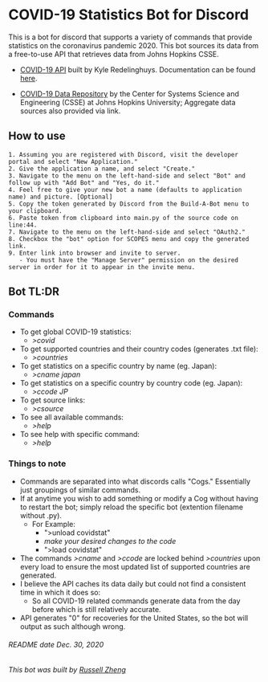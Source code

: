 # COVID-19 Statistics Bot for Discord

This is a bot for discord that supports a variety of commands that provide statistics on the coronavirus pandemic 2020. This bot sources its data from a free-to-use API that retrieves data from Johns Hopkins CSSE.

- [COVID-19 API](https://covid19api.com/) built by Kyle Redelinghuys. Documentation can be found [here](https://documenter.getpostman.com/view/10808728/SzS8rjbc#27454960-ea1c-4b91-a0b6-0468bb4e6712).

- [COVID-19 Data Repository](https://github.com/CSSEGISandData/COVID-19) by the Center for Systems Science and Engineering (CSSE) at Johns Hopkins University; Aggregate data sources also provided via link.

## How to use

```
1. Assuming you are registered with Discord, visit the developer portal and select "New Application."
2. Give the application a name, and select "Create."
3. Navigate to the menu on the left-hand-side and select "Bot" and follow up with "Add Bot" and "Yes, do it."
4. Feel free to give your new bot a name (defaults to application name) and picture. [Optional]
5. Copy the token generated by Discord from the Build-A-Bot menu to your clipboard.
6. Paste token from clipboard into main.py of the source code on line:44.
7. Navigate to the menu on the left-hand-side and select "OAuth2."
8. Checkbox the "bot" option for SCOPES menu and copy the generated link.
9. Enter link into browser and invite to server.
   - You must have the "Manage Server" permission on the desired server in order for it to appear in the invite menu.
```

## Bot TL:DR

### Commands

- To get global COVID-19 statistics:
  - *>covid*
- To get supported countries and their country codes (generates .txt file):
  - *>countries*
- To get statistics on a specific country by name (eg. Japan):
  - *>cname japan*
- To get statistics on a specific country by country code (eg. Japan):
  - *>ccode JP*
- To get source links:
  - *>csource*
- To see all available commands:
  - *>help*
- To see help with specific command:
  - *>help <name of command>*

### Things to note

- Commands are separated into what discords calls "Cogs." Essentially just groupings of similar commands.
- If at anytime you wish to add something or modify a Cog without having to restart the bot; simply reload the specific bot (extention filename without .py).
  - For Example:
    - ">unload covidstat"
    - *make your desired changes to the code*
    - ">load covidstat"
- The commands *>cname* and *>ccode* are locked behind *>countries* upon every load to ensure the most updated list of supported countries are generated.
- I believe the API caches its data daily but could not find a consistent time in which it does so:
  - So all COVID-19 related commands generate data from the day before which is still relatively accurate.
- API generates "0" for recoveries for the United States, so the bot will output as such although wrong.

###### README date Dec. 30, 2020
###### This bot was built by [Russell Zheng](https://github.com/shoehang)

